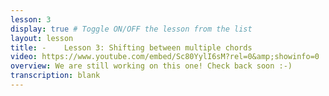 ```yaml
---
lesson: 3
display: true # Toggle ON/OFF the lesson from the list
layout: lesson
title: -	Lesson 3: Shifting between multiple chords
video: https://www.youtube.com/embed/Sc80YylI6sM?rel=0&amp;showinfo=0
overview: We are still working on this one! Check back soon :-)
transcription: blank
---
```

